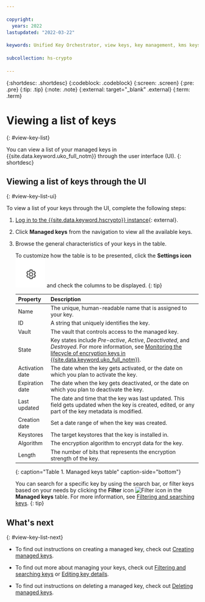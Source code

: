 ```yaml
---

copyright:
  years: 2022
lastupdated: "2022-03-22"

keywords: Unified Key Orchestrator, view keys, key management, kms keys, UKO

subcollection: hs-crypto

---
```


{:shortdesc: .shortdesc}
{:codeblock: .codeblock}
{:screen: .screen}
{:pre: .pre}
{:tip: .tip}
{:note: .note}
{:external: target="_blank" .external}
{:term: .term}


# Viewing a list of keys
{: #view-key-list}

You can view a list of your managed keys in {{site.data.keyword.uko_full_notm}} through the user interface (UI).
{: shortdesc}


## Viewing a list of keys through the UI
{: #view-key-list-ui}

To view a list of your keys through the UI, complete the following steps:

1. [Log in to the {{site.data.keyword.hscrypto}} instance](https://cloud.ibm.com/login){: external}.
2. Click **Managed keys** from the navigation to view all the available keys.
3. Browse the general characteristics of your keys in the table. 
   
   To customize how the table is to be presented, click the **Settings icon** ![Settings icon](/images/settings.svg "Settings") and check the columns to be displayed.
   {: tip}

    |       Property	     |                         Description                       |
    |----------------------|-----------------------------------------------------------|
    | Name                 | The unique, human-readable name that is assigned to your key. |
    | ID                   | A string that uniquely identifies the key. |    
    | Vault                | The vault that controls access to the managed key.           |
    | State                | Key states include _Pre-active_, _Active_, _Deactivated_, and _Destroyed_. For more information, see [Monitoring the lifecycle of encryption keys in {{site.data.keyword.uko_full_notm}}](/docs/hs-crypto?topic=hs-crypto-uko-key-states). |
    | Activation date      | The date when the key gets activated, or the date on which you plan to activate the key. |
    | Expiration date      | The date when the key gets deactivated, or the date on which you plan to deactivate the key. |
    | Last updated         | The date and time that the key was last updated. This field gets updated when the key is created, edited, or any part of the key metadata is modified.   |
    | Creation date        | Set a date range of when the key was created.             |
    | Keystores            | The target keystores that the key is installed in.               |
    | Algorithm            | The encryption algorithm to encrypt data for the key.     |
    | Length               | The number of bits that represents the encryption strength of the key.   |
    {: caption="Table 1. Managed keys table" caption-side="bottom"}

    You can search for a specific key by using the search bar, or filter keys based on your needs by clicking the **Filter** icon ![Filter icon](../icons/filter.svg "Filter") in the **Managed keys** table. For more information, see [Filtering and searching keys](/docs/hs-crypto?topic=hs-crypto-search-key-list).
    {: tip}



## What's next
{: #view-key-list-next}

- To find out instructions on creating a managed key, check out [Creating managed keys](/docs/hs-crypto?topic=hs-crypto-create-managed-keys).

- To find out more about managing your keys, check out [Filtering and searching keys](/docs/hs-crypto?topic=hs-crypto-search-key-list) or [Editing key details](/docs/hs-crypto?topic=hs-crypto-edit-kms-keys).

- To find out instructions on deleting a managed key, check out [Deleting managed keys](/docs/hs-crypto?topic=hs-crypto-delete-managed-keys).

